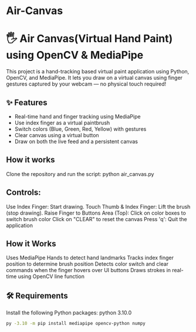 # Air-Canvas
# 🖐️ Air Canvas(Virtual Hand Paint) using OpenCV & MediaPipe
This project is a hand-tracking based virtual paint application using Python, OpenCV, and MediaPipe. It lets you draw on a virtual canvas using finger gestures captured by your webcam — no physical touch required!

## ✨ Features
- Real-time hand and finger tracking using MediaPipe
- Use index finger as a virtual paintbrush
- Switch colors (Blue, Green, Red, Yellow) with gestures
- Clear canvas using a virtual button
- Draw on both the live feed and a persistent canvas

## How it works
Clone the repository and run the script:
python air_canvas.py

## Controls:
Use Index Finger: Start drawing.
Touch Thumb & Index Finger: Lift the brush (stop drawing).
Raise Finger to Buttons Area (Top):
    Click on color boxes to switch brush color
    Click on "CLEAR" to reset the canvas
Press 'q': Quit the application

## How it Works
Uses MediaPipe Hands to detect hand landmarks
Tracks index finger position to determine brush position
Detects color switch and clear commands when the finger hovers over UI buttons
Draws strokes in real-time using OpenCV line function

## 🛠️ Requirements 
Install the following Python packages:
python 3.10.0
```bash
py -3.10 -m pip install mediapipe opencv-python numpy




